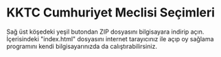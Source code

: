 # KKTC Cumhuriyet Meclisi Seçimleri
Sağ üst köşedeki yeşil butondan ZIP dosyasını bilgisayara indirip açın. İçerisindeki "index.html" dosyasını internet tarayıcınız ile açıp oy sağlama programını kendi bilgisayarınızda da calıştırabilirsiniz.
